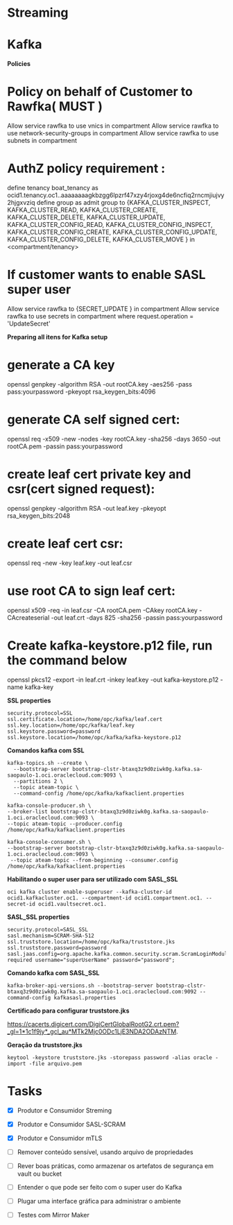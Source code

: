 # Streaming


# Kafka

**Policies**

# Policy on behalf of Customer to Rawfka( MUST )
Allow service rawfka to use vnics in compartment <compartment>
Allow service rawfka to use network-security-groups in compartment <compartment>
Allow service rawfka to use subnets in compartment <compartment>
 
#  AuthZ policy requirement :
define tenancy boat_tenancy as ocid1.tenancy.oc1..aaaaaaaagkbzgg6lpzrf47xzy4rjoxg4de6ncfiq2rncmjiujvy2hjgxvziq
define group <group name> as <your boat group ocid>
admit group <group> to {KAFKA_CLUSTER_INSPECT, KAFKA_CLUSTER_READ, KAFKA_CLUSTER_CREATE, KAFKA_CLUSTER_DELETE, KAFKA_CLUSTER_UPDATE, KAFKA_CLUSTER_CONFIG_READ, KAFKA_CLUSTER_CONFIG_INSPECT, KAFKA_CLUSTER_CONFIG_CREATE, KAFKA_CLUSTER_CONFIG_UPDATE, KAFKA_CLUSTER_CONFIG_DELETE, KAFKA_CLUSTER_MOVE } in <compartment/tenancy>
 
# If customer wants to enable SASL super user
Allow service rawfka to {SECRET_UPDATE } in compartment <compartment>
Allow service rawfka to use secrets in compartment <compartment> where request.operation = 'UpdateSecret'

**Preparing all itens for Kafka setup**

# generate a CA key 
openssl genpkey -algorithm RSA -out rootCA.key -aes256 -pass pass:yourpassword -pkeyopt rsa_keygen_bits:4096

# generate CA self signed cert: 
openssl req -x509 -new -nodes -key rootCA.key -sha256 -days 3650 -out rootCA.pem -passin pass:yourpassword

# create leaf cert private key and csr(cert signed request): 
openssl genpkey -algorithm RSA -out leaf.key -pkeyopt rsa_keygen_bits:2048

# create leaf cert csr: 
openssl req -new -key leaf.key -out leaf.csr

# use root CA to sign leaf cert: 
openssl x509 -req -in leaf.csr -CA rootCA.pem -CAkey rootCA.key -CAcreateserial -out leaf.crt -days 825 -sha256 -passin pass:yourpassword

# Create kafka-keystore.p12 file, run the command below 
openssl pkcs12 -export -in leaf.crt -inkey leaf.key -out kafka-keystore.p12 -name kafka-key

**SSL properties**

```
security.protocol=SSL
ssl.certificate.location=/home/opc/kafka/leaf.cert
ssl.key.location=/home/opc/kafka/leaf.key
ssl.keystore.password=password
ssl.keystore.location=/home/opc/kafka/kafka-keystore.p12
```

**Comandos kafka com SSL**
```
kafka-topics.sh --create \
  --bootstrap-server bootstrap-clstr-btaxq3z9d0ziwk0g.kafka.sa-saopaulo-1.oci.oraclecloud.com:9093 \
  --partitions 2 \
  --topic ateam-topic \
  --command-config /home/opc/kafka/kafkaclient.properties
  
kafka-console-producer.sh \
--broker-list bootstrap-clstr-btaxq3z9d0ziwk0g.kafka.sa-saopaulo-1.oci.oraclecloud.com:9093 \
--topic ateam-topic --producer.config /home/opc/kafka/kafkaclient.properties

kafka-console-consumer.sh \
--bootstrap-server bootstrap-clstr-btaxq3z9d0ziwk0g.kafka.sa-saopaulo-1.oci.oraclecloud.com:9093 \
 --topic ateam-topic --from-beginning --consumer.config /home/opc/kafka/kafkaclient.properties
```

**Habilitando o super user para ser utilizado com SASL_SSL**

```
oci kafka cluster enable-superuser --kafka-cluster-id ocid1.kafkacluster.oc1. --compartment-id ocid1.compartment.oc1. --secret-id ocid1.vaultsecret.oc1.
```

**SASL_SSL properties**

```
security.protocol=SASL_SSL
sasl.mechanism=SCRAM-SHA-512
ssl.truststore.location=/home/opc/kafka/truststore.jks
ssl.truststore.password=password
sasl.jaas.config=org.apache.kafka.common.security.scram.ScramLoginModule required username="superUserName" password="password";
```

**Comando kafka com SASL_SSL**

```
kafka-broker-api-versions.sh --bootstrap-server bootstrap-clstr-btaxq3z9d0ziwk0g.kafka.sa-saopaulo-1.oci.oraclecloud.com:9092 --command-config kafkasasl.properties
```

**Certificado para configurar truststore.jks**

https://cacerts.digicert.com/DigiCertGlobalRootG2.crt.pem?_gl=1*1c1f9jy*_gcl_au*MTk2Mjc0ODc1LjE3NDA2ODAzNTM.

**Geração da truststore.jks**

```
keytool -keystore truststore.jks -storepass password -alias oracle -import -file arquivo.pem
```

# Tasks
- [x] Produtor e Consumidor Streming
- [x] Produtor e Consumidor SASL-SCRAM
- [x] Produtor e Consumidor mTLS
- [ ] Remover conteúdo sensível, usando arquivo de propriedades
- [ ] Rever boas práticas, como armazenar os artefatos de segurança em vault ou bucket
- [ ] Entender o que pode ser feito com o super user do Kafka
- [ ] Plugar uma interface gráfica para administrar o ambiente
- [ ] Testes com Mirror Maker


